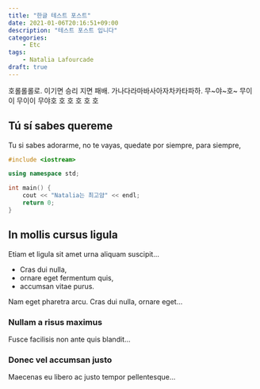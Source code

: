 ```yaml
---
title: "한글 테스트 포스트"
date: 2021-01-06T20:16:51+09:00
description: "테스트 포스트 입니다"
categories:
    - Etc
tags:
    - Natalia Lafourcade
draft: true
---
```


호롤롤롤로. 이기면 승리 지면 패배. 가나다라마바사아자차카타파하.
무~야~호~ 무이이 무이이 무야호 호 호 호 호 호 

<!--more-->

## Tú sí sabes quereme
Tu si sabes adorarme, no te vayas, quedate por siempre, para siempre,

``` Natalia.cpp
#include <iostream>

using namespace std;

int main() {
    cout << "Natalia는 최고얌" << endl;
    return 0;
}
```

## In mollis cursus ligula
Etiam et ligula sit amet urna aliquam suscipit...

- Cras dui nulla,
- ornare eget fermentum quis, 
- accumsan vitae purus.

Nam eget pharetra arcu. Cras dui nulla, ornare eget...

### Nullam a risus maximus
Fusce facilisis non ante quis blandit...

### Donec vel accumsan justo
Maecenas eu libero ac justo tempor pellentesque...